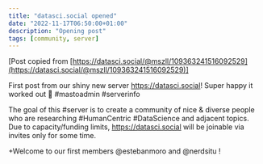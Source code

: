 ```yaml
---
title: "datasci.social opened"
date: "2022-11-17T06:50:00+01:00"
description: "Opening post"
tags: [community, server]
---
```


[Post copied from [https://datasci.social/@mszll/109363241516092529](https://datasci.social/@mszll/109363241516092529)]

First post from our shiny new server https://datasci.social! Super happy it worked out 🥳  #mastoadmin #serverinfo

The goal of this #server is to create a community of nice & diverse people who are researching #HumanCentric #DataScience and adjacent topics. Due to capacity/funding limits, https://datasci.social will be joinable via invites only for some time.

+Welcome to our first members @estebanmoro and @nerdsitu !